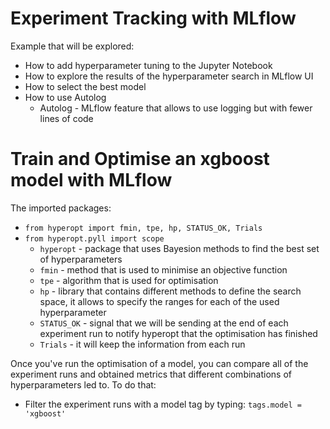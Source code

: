 # Experiment Tracking with MLflow

Example that will be explored: 
- How to add hyperparameter tuning to the Jupyter Notebook
- How to explore the results of the hyperparameter search in MLflow UI
- How to select the best model
- How to use Autolog
  - Autolog - MLflow feature that allows to use logging but with fewer lines of code

# Train and Optimise an xgboost model with MLflow

The imported packages: 
- `from hyperopt import fmin, tpe, hp, STATUS_OK, Trials`
- `from hyperopt.pyll import scope`
  - `hyperopt` - package that uses Bayesion methods to find the best set of hyperparameters
  - `fmin` - method that is used to minimise an objective function
  - `tpe` - algorithm that is used for optimisation
  - `hp` - library that contains different methods to define the search space, it allows to specify the ranges for each of the used hyperparameter
  - `STATUS_OK` - signal that we will be sending at the end of each experiment run to notify hyperopt that the optimisation has finished
  - `Trials` - it will keep the information from each run

Once you've run the optimisation of a model, you can compare all of the experiment runs and obtained metrics that different combinations of hyperparameters led to. To do that:
- Filter the experiment runs with a model tag by typing: `tags.model = 'xgboost'`